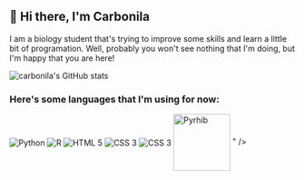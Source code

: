 ## 🍄 Hi there, I'm Carbonila

I am a biology student that's trying to improve some skills and learn a little bit of programation. Well, probably you won't see nothing that I'm doing, but I'm happy that you are here!

![carbonila's GitHub stats](https://github-readme-stats.vercel.app/api?username=Carbonila&show_icons=true&theme=dracula)



### Here's some languages that I'm using for now:
<div style = "display: inline_block">
  <img align = "center" alt = "Python" src = "https://img.shields.io/badge/Python-3776AB?style=for-the-badge&logo=python&logoColor=white" />
  <img align = "center" alt = "R" src = "https://img.shields.io/badge/R-276DC3?style=for-the-badge&logo=r&logoColor=white" />
  <img align = "center" alt = "HTML 5" src = "https://img.shields.io/badge/HTML5-E34F26?style=for-the-badge&logo=html5&logoColor=white" />
  <img align = "center" alt = "CSS 3" src = "https://img.shields.io/badge/CSS3-1572B6?style=for-the-badge&logo=css3&logoColor=white" />
  <img align = "center" alt = "CSS 3" src = "https://img.shields.io/badge/JavaScript-F7DF1E?style=for-the-badge&logo=javascript&logoColor=black" />
  <img align = "center" alt = "Pyrhib" scr = "<svg xmlns="http://www.w3.org/2000/svg" x="0px" y="0px" width="100" height="100" viewBox="0 0 48 48">
<linearGradient id="__u04104Xr4WevsSMNpCfa_CLvQeiwFpit4_gr1" x1="7.773" x2="29.818" y1="6.952" y2="27.783" gradientUnits="userSpaceOnUse"><stop offset="0" stop-color="#bec1c4"></stop><stop offset="1" stop-color="#939399"></stop></linearGradient><path fill="url(#__u04104Xr4WevsSMNpCfa_CLvQeiwFpit4_gr1)" d="M24,6C10.745,6,0,13.291,0,22.286s10.745,16.286,24,16.286s24-7.291,24-16.286S37.255,6,24,6 z M26.5,35C16.283,35,8,29.627,8,23s8.283-12,18.5-12S45,16.373,45,23S36.717,35,26.5,35z"></path><linearGradient id="__u04104Xr4WevsSMNpCfb_CLvQeiwFpit4_gr2" x1="25.124" x2="32.304" y1="14.251" y2="35.285" gradientUnits="userSpaceOnUse"><stop offset=".003" stop-color="#008ded"></stop><stop offset="1" stop-color="#0061a7"></stop></linearGradient><path fill="url(#__u04104Xr4WevsSMNpCfb_CLvQeiwFpit4_gr2)" d="M39.051,33.469 c-0.578-0.945-1.437-1.669-2.442-2.105c3.401-0.841,5.926-3.904,5.926-7.564c0-4.307-3.493-7.8-7.8-7.8H20.001v26h6.933V31.6h1.955 c0.967,0,1.856,0.525,2.321,1.373L36.175,42h8.093L39.051,33.469z M26.935,21.2h6.067c1.435,0,2.6,1.165,2.6,2.6 s-1.165,2.6-2.6,2.6h-6.067V21.2z"></path>
</svg>" />
</div>


<link rel="stylesheet" href="https://cdn.jsdelivr.net/gh/devicons/devicon@v2.15.1/devicon.min.css">
<link rel="stylesheet" href="https://cdn.jsdelivr.net/gh/devicons/devicon@v2.15.1/devicon.min.css">

